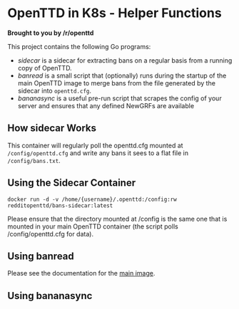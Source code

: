 # OpenTTD in K8s - Helper Functions
__Brought to you by /r/openttd__

This project contains the following Go programs:

* _sidecar_ is a sidecar for extracting bans on a regular basis from a running copy of OpenTTD.
* _banread_ is a small script that (optionally) runs during the startup of the main OpenTTD image to merge bans from the file generated by the sidecar into `openttd.cfg`.
* _bananasync_ is a useful pre-run script that scrapes the config of your server and ensures that any defined NewGRFs are available
## How sidecar Works

This container will regularly poll the openttd.cfg mounted at `/config/openttd.cfg` and write any bans it sees to a flat file in `/config/bans.txt`.

## Using the Sidecar Container
```
docker run -d -v /home/{username}/.openttd:/config:rw redditopenttd/bans-sidecar:latest
```

Please ensure that the directory mounted at /config is the same one that is mounted in your main OpenTTD container (the script polls /config/openttd.cfg for data).

## Using banread

Please see the documentation for the [main image](https://github.com/ropenttd/docker_openttd/blob/master/readme.md).

## Using bananasync

